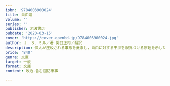 ```yaml
---
isbn: '9784003900024'
title: 自由論
volume: ''
series: ''
publisher: 岩波書店
pubdate: '2020-03-15'
cover: 'https://cover.openbd.jp/9784003900024.jpg'
author: Ｊ．Ｓ．ミル／著 関口正司／翻訳
description: 個人が圧殺される事態を憂慮し，自由に対する干渉を限界づける原理を示した古典的著作．待望の新訳．
price: '840'
genre: 文庫
target: 一般
format: 文庫
content: 政治-含む国防軍事

---
```

